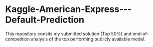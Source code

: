 # Kaggle-American-Express---Default-Prediction

This repository consits my submitted solution (Top 50%) and end-of-competition analysis of the top performing publicly available model. 
